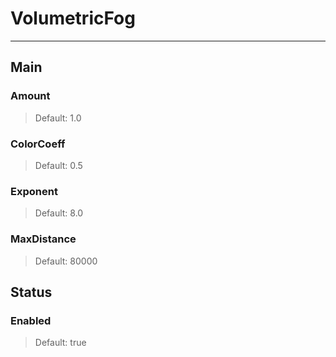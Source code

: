 # VolumetricFog

---

## Main

### Amount

>Default: 1.0

### ColorCoeff

>Default: 0.5

### Exponent

>Default: 8.0

### MaxDistance

>Default: 80000

## Status

### Enabled

>Default: true
